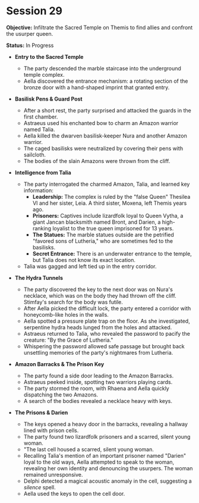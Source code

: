 # Session 29

**Objective:** Infiltrate the Sacred Temple on Themis to find allies and confront the usurper queen.

**Status:** In Progress

* **Entry to the Sacred Temple**

  * The party descended the marble staircase into the underground temple complex.  
  * Aella discovered the entrance mechanism: a rotating section of the bronze door with a hand-shaped imprint that granted entry.  
* **Basilisk Pens & Guard Post**

  * After a short rest, the party surprised and attacked the guards in the first chamber.  
  * Astraeus used his enchanted bow to charm an Amazon warrior named Talia.  
  * Aella killed the dwarven basilisk-keeper Nura and another Amazon warrior.  
  * The caged basilisks were neutralized by covering their pens with sailcloth.  
  * The bodies of the slain Amazons were thrown from the cliff.  
* **Intelligence from Talia**

  * The party interrogated the charmed Amazon, Talia, and learned key information:  
    * **Leadership:** The complex is ruled by the "false Queen" Thesilea VI and her sister, Leia. A third sister, Moxena, left Themis years ago.  
    * **Prisoners:** Captives include lizardfolk loyal to Queen Vytha, a giant Jancan blacksmith named Bront, and Darien, a high-ranking loyalist to the true queen imprisoned for 13 years.  
    * **The Statues:** The marble statues outside are the petrified "favored sons of Lutheria," who are sometimes fed to the basilisks.  
    * **Secret Entrance:** There is an underwater entrance to the temple, but Talia does not know its exact location.  
  * Talia was gagged and left tied up in the entry corridor.  
* **The Hydra Tunnels**

  * The party discovered the key to the next door was on Nura's necklace, which was on the body they had thrown off the cliff. Stimfay's search for the body was futile.  
  * After Aella picked the difficult lock, the party entered a corridor with honeycomb-like holes in the walls.  
  * Aella spotted a pressure plate trap on the floor. As she investigated, serpentine hydra heads lunged from the holes and attacked.  
  * Astraeus returned to Talia, who revealed the password to pacify the creature: "By the Grace of Lutheria."  
  * Whispering the password allowed safe passage but brought back unsettling memories of the party's nightmares from Lutheria.  
* **Amazon Barracks & The Prison Key**

  * The party found a side door leading to the Amazon Barracks.  
  * Astraeus peeked inside, spotting two warriors playing cards.  
  * The party stormed the room, with Rhaena and Aella quickly dispatching the two Amazons.  
  * A search of the bodies revealed a necklace heavy with keys.  
* **The Prisons & Darien**

  * The keys opened a heavy door in the barracks, revealing a hallway lined with prison cells.  
  * The party found two lizardfolk prisoners and a scarred, silent young woman.  
  * "The last cell housed a scarred, silent young woman.  
  * Recalling Talia's mention of an important prisoner named "Darien" loyal to the old ways, Aella attempted to speak to the woman, revealing her own identity and denouncing the usurpers. The woman remained unresponsive.  
  * Delphi detected a magical acoustic anomaly in the cell, suggesting a *silence* spell.  
  * Aella used the keys to open the cell door.

